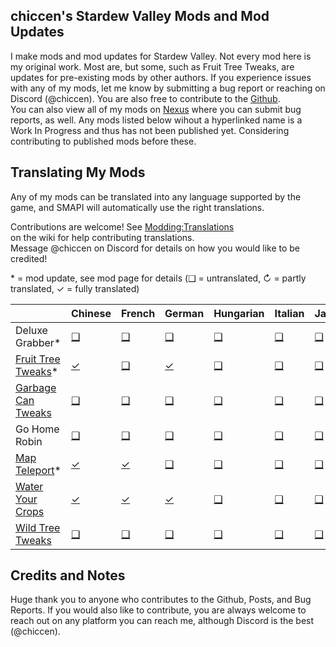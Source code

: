 ﻿## chiccen's Stardew Valley Mods and Mod Updates


I make mods and mod updates for Stardew Valley. Not every mod here is my original work. Most are, but some, such as Fruit Tree Tweaks, are updates for pre-existing mods by other authors.
If you experience issues with any of my mods, let me know by submitting a bug report or reaching on Discord (@chiccen). You are also free to contribute to the [Github](https://github.com/chiccenFL/StardewValleyMods/).  
You can also view all of my mods on [Nexus](https://next.nexusmods.com/profile/chiccenSDV) where you can submit bug reports, as well.
Any mods listed below wihout a hyperlinked name is a Work In Progress and thus has not been published yet. Considering contributing to published mods before these.

## Translating My Mods

Any of my mods can be translated into any language supported by the game, and SMAPI will automatically
use the right translations.

Contributions are welcome! See [Modding:Translations](https://stardewvalleywiki.com/Modding:Translations)  
on the wiki for help contributing translations.  
Message @chiccen on Discord for details on how you would like to be credited! 

\* = mod update, see mod page for details
(❑ = untranslated, ↻ = partly translated, ✓ = fully translated)

&nbsp;																		| Chinese								| French							| German								| Hungarian		| Italian		| Japanese		| Korean		| Portugeuse								| Russian		| Spanish								| Turkish
:---------																	| :----------------						| :------							| :-----								| :--------		| :------		| :-------		| :-----		| :----------								| :------		| :------								| :------
Deluxe Grabber*																| [❑](./i18n)							| [❑](./i18n)						| [❑](./i18n)							| [❑](./i18n)	| [❑](./i18n)	| [❑](./i18n)	| [❑](./i18n)	| [❑](./i18n)								| [❑](./i18n)	| [❑](./i18n)							| [❑](./i18n)
[Fruit Tree Tweaks](https://www.nexusmods.com/stardewvalley/mods/21449)*	| [✓](./FruitTreeTweaks/i18n/zh.json)	| [❑](./i18n)						| [✓](./FruitTreeTweaks/i18n/de.json)	| [❑](./i18n)	| [❑](./i18n)	| [❑](./i18n)	| [❑](./i18n)	| [✓](./FruitTreeTweaks/i18n/pt-br.json)	| [❑](./i18n)	| [✓](./FruitTreeTweaks/i18n/es.json)	| [❑](./i18n)
[Garbage Can Tweaks](https://www.nexusmods.com/stardewvalley/mods/24410)	| [❑](./i18n)							| [❑](./i18n)						| [❑](./i18n)							| [❑](./i18n)	| [❑](./i18n)	| [❑](./i18n)	| [❑](./i18n)	| [❑](./i18n)								| [❑](./i18n)	| [❑](./i18n)							| [❑](./i18n)
Go Home Robin																| [❑](./i18n)							| [❑](./i18n)						| [❑](./i18n)							| [❑](./i18n)	| [❑](./i18n)	| [❑](./i18n)	| [❑](./i18n)	| [❑](./i18n)								| [❑](./i18n)	| [❑](./i18n)							| [❑](./i18n)
[Map Teleport](https://www.nexusmods.com/stardewvalley/mods/30611)*			| [✓](./MapTeleport/i18n)				| [✓](./MapTeleport/i18n/fr.json)	| [❑](./i18n)							| [❑](./i18n)	| [❑](./i18n)	| [❑](./i18n)	| [❑](./i18n)	| [✓](./MapTeleport/i18n/pt.json)			| [❑](./i18n)	| [✓](./MapTeleport/i18n/es.json)		| [❑](./MapTeleport/i18n/tr.json)
[Water Your Crops](https://www.nexusmods.com/stardewvalley/mods/24710)		| [✓](./WaterYourCrops/i18n/zh.json)	| [✓](./WaterYourCrops/i18n/fr.json)| [✓](./WaterYourcrops/i18n/de.json)	| [❑](./i18n)	| [❑](./i18n)	| [❑](./i18n)	| [❑](./i18n)	| [✓](./WaterYourCrops/i18n/pr-br.json)		| [❑](./i18n)	| [✓](./WaterYourCrops/i18n/es.json)	| [✓](./WaterYourCrops/i18n/tr.json)
[Wild Tree Tweaks](https://www.nexusmods.com/stardewvalley/mods/24349)		| [❑](./WildTreeTweaks/i18n/zh.json)	| [❑](./i18n)						| [❑](./i18n)							| [❑](./i18n)	| [❑](./i18n)	| [❑](./i18n)	| [❑](./i18n)	| [❑](./i18n)								| [❑](./i18n)	| [❑](./i18n)							| [❑](./i18n)

## Credits and Notes

Huge thank you to anyone who contributes to the Github, Posts, and Bug Reports. If you would also like to contribute, you are always welcome to reach out on any platform you can reach me, although Discord is the best (@chiccen).
